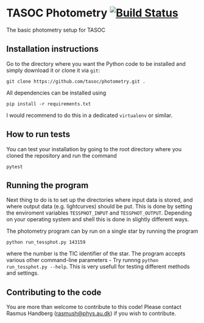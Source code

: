 # TASOC Photometry [![Build Status](https://travis-ci.org/tasoc/photometry.svg?branch=master)](https://travis-ci.org/tasoc/photometry)
The basic photometry setup for TASOC

## Installation instructions
Go to the directory where you want the Python code to be installed and simply download it or clone it via ``git``:
```
git clone https://github.com/tasoc/photometry.git .
```

All dependencies can be installed using 
```
pip install -r requirements.txt
```
I would recommend to do this in a dedicated ``virtualenv`` or similar.

## How to run tests
You can test your installation by going to the root directory where you cloned the repository and run the command
```
pytest
```

## Running the program
Next thing to do is to set up the directories where input data is stored, and where output data (e.g. lightcurves) should be put. This is done by setting the enviroment variables ``TESSPHOT_INPUT`` and ``TESSPHOT_OUTPUT``. Depending on your operating system and shell this is done in slightly different ways.

The photometry program can by run on a single star by running the program
```
python run_tessphot.py 143159
```
where the number is the TIC identifier of the star. The program accepts various other command-line parameters - Try runnng ``python run_tessphot.py --help``. This is very usefull for testing different methods and settings.

## Contributing to the code
You are more than welcome to contribute to this code!
Please contact Rasmus Handberg (<rasmush@phys.au.dk>) if you wish to contribute.
